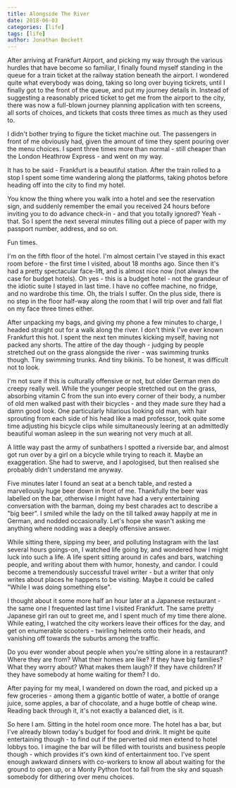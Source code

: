 ```yaml
---
title: Alongside The River
date: 2018-06-03
categories: [life]
tags: [life]
author: Jonathan Beckett
---
```


After arriving at Frankfurt Airport, and picking my way through the various hurdles that have become so familiar, I finally found myself standing in the queue for a train ticket at the railway station beneath the airport. I wondered quite what everybody was doing, taking so long over buying tickrets, until I finally got to the front of the queue, and put my journey details in. Instead of suggesting a reasonably priced ticket to get me from the airport to the city, there was now a full-blown journey planning application with ten screens, all sorts of choices, and tickets that costs three times as much as they used to.

I didn't bother trying to figure the ticket machine out. The passengers in front of me obviously had, given the amount of time they spent pouring over the menu choices. I spent three times more than normal - still cheaper than the London Heathrow Express - and went on my way.

It has to be said - Frankfurt is a beautiful station. After the train rolled to a stop I spent some time wandering along the platforms, taking photos before heading off into the city to find my hotel.

You know the thing where you walk into a hotel and see the reservation sign, and suddenly remember the email you received 24 hours before inviting you to do advance check-in - and that you totally ignored? Yeah - that. So I spent the next several minutes filling out a piece of paper with my passport number, address, and so on.

Fun times.

I'm on the fifth floor of the hotel. I'm almost certain I've stayed in this exact room before - the first time I visited, about 18 months ago. Since then it's had a pretty spectacular face-lift, and is almost nice now (not always the case for budget hotels). Oh yes - this is a budget hotel - not the grandeur of the idiotic suite I stayed in last time. I have no coffee machine, no fridge, and no wardrobe this time. Oh, the trials I suffer. On the plus side, there is no step in the floor half-way along the room that I will trip over and fall flat on my face three times either.

After unpacking my bags, and giving my phone a few minutes to charge, I headed straight out for a walk along the river. I don't think I've ever known Frankfurt this hot. I spent the next ten minutes kicking myself, having not packed any shorts. The attire of the day though - judging by people stretched out on the grass alongside the river - was swimming trunks though. Tiny swimming trunks. And tiny bikinis. To be honest, it was difficult not to look.

I'm not sure if this is culturally offensive or not, but older German men do creepy really well. While the younger people stretched out on the grass, absorbing vitamin C from the sun into every corner of their body, a number of old men walked past with their bicycles - and they made sure they had a damn good look. One particularly hilarious looking old man, with hair sprouting from each side of his head like a mad professor, took quite some time adjusting his bicycle clips while simultaneously leering at an admittedly beautiful woman asleep in the sun wearing not very much at all.

A little way past the army of sunbathers I spotted a riverside bar, and almost got run over by a girl on a bicycle while trying to reach it. Maybe an exaggeration. She had to swerve, and I apologised, but then realised she probably didn't understand me anyway.

Five minutes later I found an seat at a bench table, and rested a marvellously huge beer down in front of me. Thankfully the beer was labelled on the bar, otherwise I might have had a very entertaining conversation with the barman, doing my best charades act to describe a "big beer". I smiled while the lady on the till talked away happily at me in German, and nodded occasionally. Let's hope she wasn't asking me anything where nodding was a deeply offensive answer.

While sitting there, sipping my beer, and polluting Instagram with the last several hours goings-on, I watched life going by, and wondered how I might luck into such a life. A life spent sitting around in cafes and bars, watching people, and writing about them with humor, honesty, and candor. I could become a tremendously successful travel writer - but a writer that only writes about places he happens to be visiting. Maybe it could be called "While I was doing something else".

I thought about it some more half an hour later at a Japanese restaurant - the same one I frequented last time I visited Frankfurt. The same pretty Japanese girl ran out to greet me, and I spent much of my time there alone. While eating, I watched the city workers leave their offices for the day, and get on enumerable scooters - twirling helmets onto their heads, and vanishing off towards the suburbs among the traffic.

Do you ever wonder about people when you're sitting alone in a restaurant? Where they are from? What their homes are like? If they have big families? What they worry about? What makes them laugh? If they have children? If they have somebody at home waiting for them? I do.

After paying for my meal, I wandered on down the road, and picked up a few groceries - among them a gigantic bottle of water, a bottle of orange juice, some apples, a bar of chocolate, and a huge bottle of cheap wine. Reading back through it, it's not exactly a balanced diet, is it.

So here I am. Sitting in the hotel room once more. The hotel has a bar, but I've already blown today's budget for food and drink. It might be quite entertaining though - to find out if the perverted old men extend to hotel lobbys too. I imagine the bar will be filled with tourists and business people though - which provides it's own kind of entertainment too. I've spent enough awkward dinners with co-workers to know all about waiting for the ground to open up, or a Monty Python foot to fall from the sky and squash somebody for dithering over menu choices.
